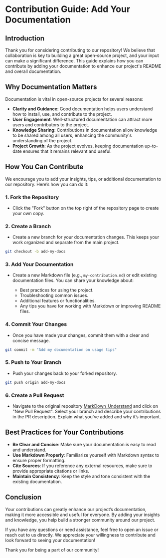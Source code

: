 
# Contribution Guide: Add Your Documentation

## Introduction

Thank you for considering contributing to our repository! We believe that collaboration is key to building a great open-source project, and your input can make a significant difference. This guide explains how you can contribute by adding your documentation to enhance our project's README and overall documentation.

## Why Documentation Matters

Documentation is vital in open-source projects for several reasons:

- **Clarity and Guidance**: Good documentation helps users understand how to install, use, and contribute to the project.
- **User Engagement**: Well-structured documentation can attract more users and contributors to the project.
- **Knowledge Sharing**: Contributions in documentation allow knowledge to be shared among all users, enhancing the community's understanding of the project.
- **Project Growth**: As the project evolves, keeping documentation up-to-date ensures that it remains relevant and useful.

## How You Can Contribute

We encourage you to add your insights, tips, or additional documentation to our repository. Here’s how you can do it:

### 1. Fork the Repository

- Click the "Fork" button on the top right of the repository page to create your own copy.

### 2. Create a Branch

- Create a new branch for your documentation changes. This keeps your work organized and separate from the main project.

```bash
git checkout -b add-my-docs
```

### 3. Add Your Documentation

- Create a new Markdown file (e.g., `my-contribution.md`) or edit existing documentation files. You can share your knowledge about:

  - Best practices for using the project.
  - Troubleshooting common issues.
  - Additional features or functionalities.
  - Any tips you have for working with Markdown or improving README files.

### 4. Commit Your Changes

- Once you have made your changes, commit them with a clear and concise message.

```bash
git commit -m "Add my documentation on usage tips"
```

### 5. Push to Your Branch

- Push your changes back to your forked repository.

```bash
git push origin add-my-docs
```

### 6. Create a Pull Request

- Navigate to the original repository [MarkDown_Understand](https://github.com/manoj-chavan-13/MarkDown_Understand) and click on "New Pull Request". Select your branch and describe your contributions in the PR description. Explain what you've added and why it’s important.

## Best Practices for Your Contributions

- **Be Clear and Concise**: Make sure your documentation is easy to read and understand.
- **Use Markdown Properly**: Familiarize yourself with Markdown syntax to ensure proper formatting.
- **Cite Sources**: If you reference any external resources, make sure to provide appropriate citations or links.
- **Maintain Consistency**: Keep the style and tone consistent with the existing documentation.

## Conclusion

Your contributions can greatly enhance our project’s documentation, making it more accessible and useful for everyone. By adding your insights and knowledge, you help build a stronger community around our project.

If you have any questions or need assistance, feel free to open an issue or reach out to us directly. We appreciate your willingness to contribute and look forward to seeing your documentation!

Thank you for being a part of our community!


